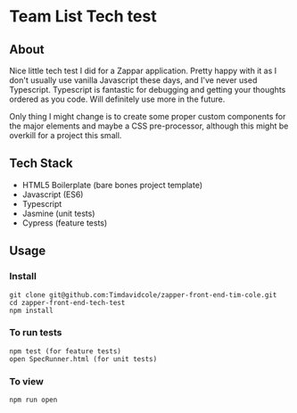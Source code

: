 # Team List Tech test

## About

Nice little tech test I did for a Zappar application.  Pretty happy with it as I don't usually use vanilla Javascript these days, and I've never used Typescript.  Typescript is fantastic for debugging and getting your thoughts ordered as you code. Will definitely use more in the future.

Only thing I might change is to create some proper custom components for the major elements and maybe a CSS pre-processor, although this might be overkill for a project this small.

## Tech Stack

* HTML5 Boilerplate (bare bones project template)
* Javascript (ES6)
* Typescript
* Jasmine (unit tests)
* Cypress (feature tests)

## Usage

### Install
```
git clone git@github.com:Timdavidcole/zapper-front-end-tim-cole.git
cd zapper-front-end-tech-test
npm install
```
### To run tests
```
npm test (for feature tests)
open SpecRunner.html (for unit tests)
```
### To view
```
npm run open
```
